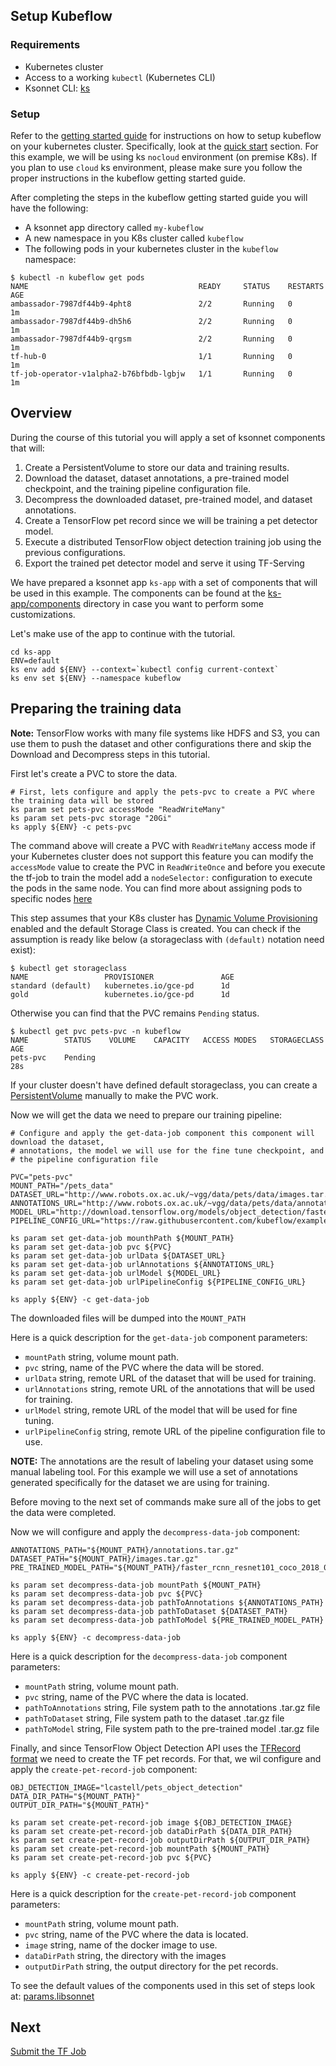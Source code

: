 ## Setup Kubeflow
### Requirements

 - Kubernetes cluster
 - Access to a working `kubectl` (Kubernetes CLI)
 - Ksonnet CLI: [ks](https://ksonnet.io/)

### Setup
Refer to the [getting started guide](https://www.kubeflow.org/docs/started/getting-started) for instructions on how to setup kubeflow on your kubernetes cluster. Specifically, look at the [quick start](https://www.kubeflow.org/docs/started/getting-started/#quick-start) section.
For this example, we will be using ks `nocloud` environment (on premise K8s). If you plan to use `cloud` ks environment, please make sure you follow the proper instructions in the kubeflow getting started guide.

After completing the steps in the kubeflow getting started guide you will have the following:
- A ksonnet app directory called `my-kubeflow` 
- A new namespace in you K8s cluster called `kubeflow`
- The following pods in your kubernetes cluster in the `kubeflow` namespace:
```
$ kubectl -n kubeflow get pods
NAME                                      READY     STATUS    RESTARTS   AGE
ambassador-7987df44b9-4pht8               2/2       Running   0          1m
ambassador-7987df44b9-dh5h6               2/2       Running   0          1m
ambassador-7987df44b9-qrgsm               2/2       Running   0          1m
tf-hub-0                                  1/1       Running   0          1m
tf-job-operator-v1alpha2-b76bfbdb-lgbjw   1/1       Running   0          1m
```

## Overview

During the course of this tutorial you will apply a set of ksonnet components that will:

1. Create a PersistentVolume to store our data and training results.
2. Download the dataset, dataset annotations, a pre-trained model checkpoint, and the training pipeline configuration file.
3. Decompress the downloaded dataset, pre-trained model, and dataset annotations.
4. Create a TensorFlow pet record since we will be training a pet detector model.
5. Execute a distributed TensorFlow object detection training job using the previous configurations.
6. Export the trained pet detector model and serve it using TF-Serving

We have prepared a ksonnet app `ks-app` with a set of components that will be used in this example.
The components can be found at the [ks-app/components](./ks-app/components) directory in case you want to perform some
customizations.

Let's make use of the app to continue with the tutorial.

```
cd ks-app
ENV=default
ks env add ${ENV} --context=`kubectl config current-context`
ks env set ${ENV} --namespace kubeflow
```

## Preparing the training data

**Note:** TensorFlow works with many file systems like HDFS and S3, you can use
them to push the dataset and other configurations there and skip the Download and Decompress steps in this tutorial.

First let's create a PVC to store the data.

```
# First, lets configure and apply the pets-pvc to create a PVC where the training data will be stored
ks param set pets-pvc accessMode "ReadWriteMany"
ks param set pets-pvc storage "20Gi"
ks apply ${ENV} -c pets-pvc
```

The command above will create a PVC with `ReadWriteMany` access mode if your Kubernetes cluster
does not support this feature you can modify the `accessMode` value to create the PVC in `ReadWriteOnce`
and before you execute the tf-job to train the model add a `nodeSelector:` configuration to execute the pods
in the same node. You can find more about assigning pods to specific nodes [here](https://kubernetes.io/docs/concepts/configuration/assign-pod-node/)

This step assumes that your K8s cluster has [Dynamic Volume Provisioning](https://kubernetes.io/docs/concepts/storage/dynamic-provisioning/) enabled and
the default Storage Class is created. You can check if the assumption is ready like below (a storageclass with `(default)` notation need exist):

```
$ kubectl get storageclass
NAME                 PROVISIONER               AGE
standard (default)   kubernetes.io/gce-pd      1d
gold                 kubernetes.io/gce-pd      1d
```

Otherwise you can find that the PVC remains `Pending` status.

```
$ kubectl get pvc pets-pvc -n kubeflow
NAME        STATUS    VOLUME    CAPACITY   ACCESS MODES   STORAGECLASS   AGE
pets-pvc    Pending                                                      28s
```

If your cluster doesn't have defined default storageclass, you can create a [PersistentVolume](https://kubernetes.io/docs/concepts/storage/persistent-volumes/) manually to make the PVC work.

Now we will get the data we need to prepare our training pipeline:

```
# Configure and apply the get-data-job component this component will download the dataset,
# annotations, the model we will use for the fine tune checkpoint, and
# the pipeline configuration file

PVC="pets-pvc"
MOUNT_PATH="/pets_data"
DATASET_URL="http://www.robots.ox.ac.uk/~vgg/data/pets/data/images.tar.gz"
ANNOTATIONS_URL="http://www.robots.ox.ac.uk/~vgg/data/pets/data/annotations.tar.gz"
MODEL_URL="http://download.tensorflow.org/models/object_detection/faster_rcnn_resnet101_coco_2018_01_28.tar.gz"
PIPELINE_CONFIG_URL="https://raw.githubusercontent.com/kubeflow/examples/master/object_detection/conf/faster_rcnn_resnet101_pets.config"

ks param set get-data-job mounthPath ${MOUNT_PATH}
ks param set get-data-job pvc ${PVC}
ks param set get-data-job urlData ${DATASET_URL}
ks param set get-data-job urlAnnotations ${ANNOTATIONS_URL}
ks param set get-data-job urlModel ${MODEL_URL}
ks param set get-data-job urlPipelineConfig ${PIPELINE_CONFIG_URL}

ks apply ${ENV} -c get-data-job
```
The downloaded files will be dumped into the `MOUNT_PATH`

Here is a quick description for the `get-data-job` component parameters:

- `mountPath` string, volume mount path.
- `pvc` string, name of the PVC where the data will be stored.
- `urlData` string, remote URL of the dataset that will be used for training.
- `urlAnnotations` string, remote URL of the annotations that will be used for training.
- `urlModel` string, remote URL of the model that will be used for fine tuning.
- `urlPipelineConfig` string, remote URL of the pipeline configuration file to use.

**NOTE:** The annotations are the result of labeling your dataset using some manual labeling tool. For this example we will use
a set of annotations generated specifically for the dataset we are using for training.

Before moving to the next set of commands make sure all of the jobs to get the data were completed.

Now we will configure and apply the `decompress-data-job` component:

```
ANNOTATIONS_PATH="${MOUNT_PATH}/annotations.tar.gz"
DATASET_PATH="${MOUNT_PATH}/images.tar.gz"
PRE_TRAINED_MODEL_PATH="${MOUNT_PATH}/faster_rcnn_resnet101_coco_2018_01_28.tar.gz"

ks param set decompress-data-job mountPath ${MOUNT_PATH}
ks param set decompress-data-job pvc ${PVC}
ks param set decompress-data-job pathToAnnotations ${ANNOTATIONS_PATH}
ks param set decompress-data-job pathToDataset ${DATASET_PATH}
ks param set decompress-data-job pathToModel ${PRE_TRAINED_MODEL_PATH}

ks apply ${ENV} -c decompress-data-job
```

Here is a quick description for the `decompress-data-job` component parameters:

- `mountPath` string, volume mount path.
- `pvc` string, name of the PVC where the data is located.
- `pathToAnnotations` string, File system path to the annotations .tar.gz file
- `pathToDataset` string, File system path to the dataset .tar.gz file
- `pathToModel` string, File system path to the pre-trained model .tar.gz file

Finally, and since TensorFlow Object Detection API uses the [TFRecord format](https://www.tensorflow.org/api_guides/python/python_io#tfrecords_format_details)
we need to create the TF pet records. For that, we wil configure and apply the `create-pet-record-job` component:

```
OBJ_DETECTION_IMAGE="lcastell/pets_object_detection"
DATA_DIR_PATH="${MOUNT_PATH}"
OUTPUT_DIR_PATH="${MOUNT_PATH}"

ks param set create-pet-record-job image ${OBJ_DETECTION_IMAGE}
ks param set create-pet-record-job dataDirPath ${DATA_DIR_PATH}
ks param set create-pet-record-job outputDirPath ${OUTPUT_DIR_PATH}
ks param set create-pet-record-job mountPath ${MOUNT_PATH}
ks param set create-pet-record-job pvc ${PVC}

ks apply ${ENV} -c create-pet-record-job
```

Here is a quick description for the `create-pet-record-job` component parameters:

- `mountPath` string, volume mount path.
- `pvc` string, name of the PVC where the data is located.
- `image` string, name of the docker image to use.
- `dataDirPath` string, the directory with the images
- `outputDirPath` string, the output directory for the pet records.

To see the default values of the components used in this set of steps look at: [params.libsonnet](./ks-app/components/params.libsonnet)

## Next
[Submit the TF Job](submit_job.md)
